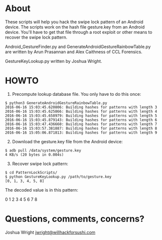 # About

These scripts will help you hack the swipe lock pattern of an Android device. The scripts work on the hash file gesture.key from an
Android device.  You'll have to get that file through a root exploit or other means to recover the swipe lock pattern.

Android_GestureFinder.py and GenerateAndroidGestureRainbowTable.py are written by Arun Prasannan and Alex Caithness of CCL Forensics.

GestureKeyLookup.py written by Joshua Wright.

# HOWTO

1. Precompute lookup database file. You only have to do this once:
```
$ python3 GenerateAndroidGestureRainbowTable.py
2016-06-16 15:03:45.620806: Building hashes for patterns with length 3
2016-06-16 15:03:45.625866: Building hashes for patterns with length 4
2016-06-16 15:03:45.658979: Building hashes for patterns with length 5
2016-06-16 15:03:45.879143: Building hashes for patterns with length 6
2016-06-16 15:03:47.436660: Building hashes for patterns with length 7
2016-06-16 15:03:57.381887: Building hashes for patterns with length 8
2016-06-16 15:05:06.871813: Building hashes for patterns with length 9
```

2. Download the gesture.key file from the Android device:
```
$ adb pull /data/system/gesture.key
4 KB/s (20 bytes in 0.004s)
```

3. Recover swipe lock pattern:
```
$ cd PatternLockScripts/
$ python GestureKeyLookup.py /path/to/gesture.key
[0, 1, 3, 4, 5, 8]
```

The decoded value is in this pattern:

0  1  2
3  4  5
6  7  8


# Questions, comments, concerns?

Joshua Wright
jwright@willhackforsushi.com
